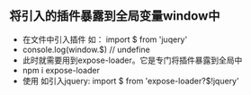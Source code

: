 
## 将引入的插件暴露到全局变量window中
- 在文件中引入插件 如： import $ from 'juqery'
- console.log(window.$)  // undefine
- 此时就需要用到expose-loader。它是专门将插件暴露到全局中
- npm i expose-loader
- 使用 如引入jquery: import $ from 'expose-loader?$!jquery'
